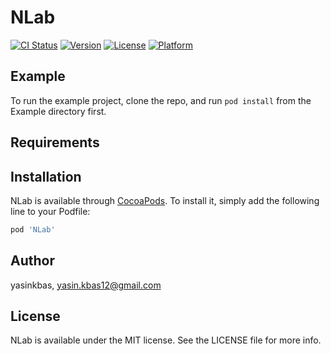 # NLab

[![CI Status](https://img.shields.io/travis/yasinkbas/NLab.svg?style=flat)](https://travis-ci.org/yasinkbas/NLab)
[![Version](https://img.shields.io/cocoapods/v/NLab.svg?style=flat)](https://cocoapods.org/pods/NLab)
[![License](https://img.shields.io/cocoapods/l/NLab.svg?style=flat)](https://cocoapods.org/pods/NLab)
[![Platform](https://img.shields.io/cocoapods/p/NLab.svg?style=flat)](https://cocoapods.org/pods/NLab)

## Example

To run the example project, clone the repo, and run `pod install` from the Example directory first.

## Requirements

## Installation

NLab is available through [CocoaPods](https://cocoapods.org). To install
it, simply add the following line to your Podfile:

```ruby
pod 'NLab'
```

## Author

yasinkbas, yasin.kbas12@gmail.com

## License

NLab is available under the MIT license. See the LICENSE file for more info.
